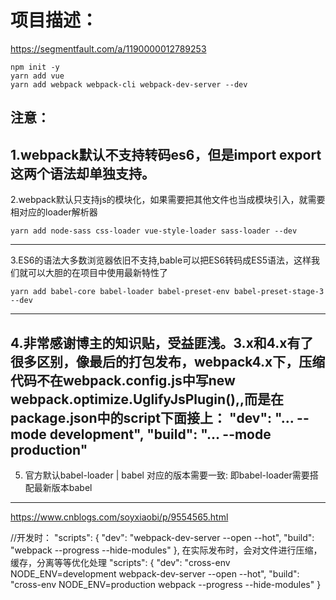 # 项目描述：
https://segmentfault.com/a/1190000012789253
```node
npm init -y
yarn add vue
yarn add webpack webpack-cli webpack-dev-server --dev
```

注意：
----
1.webpack默认不支持转码es6，但是import export这两个语法却单独支持。
----
2.webpack默认只支持js的模块化，如果需要把其他文件也当成模块引入，就需要相对应的loader解析器
```
yarn add node-sass css-loader vue-style-loader sass-loader --dev
```
----
3.ES6的语法大多数浏览器依旧不支持,bable可以把ES6转码成ES5语法，这样我们就可以大胆的在项目中使用最新特性了
  
```
yarn add babel-core babel-loader babel-preset-env babel-preset-stage-3 --dev
```
----
4.非常感谢博主的知识贴，受益匪浅。3.x和4.x有了很多区别，像最后的打包发布，webpack4.x下，压缩代码不在webpack.config.js中写new webpack.optimize.UglifyJsPlugin(),,而是在package.json中的script下面接上：
  "dev": "... --mode development", "build": "... --mode production"
----

5. 官方默认babel-loader | babel 对应的版本需要一致: 即babel-loader需要搭配最新版本babel
----

https://www.cnblogs.com/soyxiaobi/p/9554565.html

//开发时：
"scripts": {
	"dev": "webpack-dev-server --open --hot",
	"build": "webpack --progress --hide-modules"
},
在实际发布时，会对文件进行压缩，缓存，分离等等优化处理
"scripts": {
    "dev": "cross-env NODE_ENV=development webpack-dev-server --open --hot",
    "build": "cross-env NODE_ENV=production webpack --progress --hide-modules"
}
